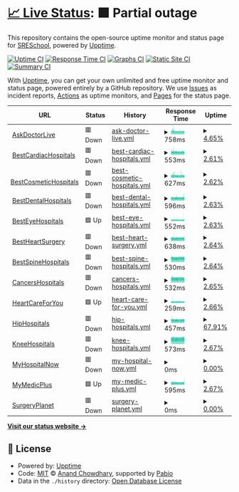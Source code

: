 # [📈 Live Status](https://SRESchool.github.io/AllMyhospitalnow-monitor-upptime): <!--live status--> **🟧 Partial outage**

This repository contains the open-source uptime monitor and status page for [SRESchool](https://SRESchool.github.io/AllMyhospitalnow-monitor-upptime), powered by [Upptime](https://github.com/upptime/upptime).

[![Uptime CI](https://github.com/SRESchool/AllMyhospitalnow-monitor-upptime/workflows/Uptime%20CI/badge.svg)](https://github.com/SRESchool/AllMyhospitalnow-monitor-upptime/actions?query=workflow%3A%22Uptime+CI%22)
[![Response Time CI](https://github.com/SRESchool/AllMyhospitalnow-monitor-upptime/workflows/Response%20Time%20CI/badge.svg)](https://github.com/SRESchool/AllMyhospitalnow-monitor-upptime/actions?query=workflow%3A%22Response+Time+CI%22)
[![Graphs CI](https://github.com/SRESchool/AllMyhospitalnow-monitor-upptime/workflows/Graphs%20CI/badge.svg)](https://github.com/SRESchool/AllMyhospitalnow-monitor-upptime/actions?query=workflow%3A%22Graphs+CI%22)
[![Static Site CI](https://github.com/SRESchool/AllMyhospitalnow-monitor-upptime/workflows/Static%20Site%20CI/badge.svg)](https://github.com/SRESchool/AllMyhospitalnow-monitor-upptime/actions?query=workflow%3A%22Static+Site+CI%22)
[![Summary CI](https://github.com/SRESchool/AllMyhospitalnow-monitor-upptime/workflows/Summary%20CI/badge.svg)](https://github.com/SRESchool/AllMyhospitalnow-monitor-upptime/actions?query=workflow%3A%22Summary+CI%22)

With [Upptime](https://upptime.js.org), you can get your own unlimited and free uptime monitor and status page, powered entirely by a GitHub repository. We use [Issues](https://github.com/SRESchool/AllMyhospitalnow-monitor-upptime/issues) as incident reports, [Actions](https://github.com/SRESchool/AllMyhospitalnow-monitor-upptime/actions) as uptime monitors, and [Pages](https://SRESchool.github.io/AllMyhospitalnow-monitor-upptime) for the status page.

<!--start: status pages-->
<!-- This summary is generated by Upptime (https://github.com/upptime/upptime) -->
<!-- Do not edit this manually, your changes will be overwritten -->
<!-- prettier-ignore -->
| URL | Status | History | Response Time | Uptime |
| --- | ------ | ------- | ------------- | ------ |
| <img alt="" src="https://icons.duckduckgo.com/ip3/askdoctorlive.com.ico" height="13"> [AskDoctorLive](https://askdoctorlive.com) | 🟥 Down | [ask-doctor-live.yml](https://github.com/SRESchool/AllMyhospitalnow-monitor-upptime/commits/HEAD/history/ask-doctor-live.yml) | <details><summary><img alt="Response time graph" src="./graphs/ask-doctor-live/response-time-week.png" height="20"> 758ms</summary><br><a href="https://SRESchool.github.io/AllMyhospitalnow-monitor-upptime/history/ask-doctor-live"><img alt="Response time 758" src="https://img.shields.io/endpoint?url=https%3A%2F%2Fraw.githubusercontent.com%2FSRESchool%2FAllMyhospitalnow-monitor-upptime%2FHEAD%2Fapi%2Fask-doctor-live%2Fresponse-time.json"></a><br><a href="https://SRESchool.github.io/AllMyhospitalnow-monitor-upptime/history/ask-doctor-live"><img alt="24-hour response time 759" src="https://img.shields.io/endpoint?url=https%3A%2F%2Fraw.githubusercontent.com%2FSRESchool%2FAllMyhospitalnow-monitor-upptime%2FHEAD%2Fapi%2Fask-doctor-live%2Fresponse-time-day.json"></a><br><a href="https://SRESchool.github.io/AllMyhospitalnow-monitor-upptime/history/ask-doctor-live"><img alt="7-day response time 758" src="https://img.shields.io/endpoint?url=https%3A%2F%2Fraw.githubusercontent.com%2FSRESchool%2FAllMyhospitalnow-monitor-upptime%2FHEAD%2Fapi%2Fask-doctor-live%2Fresponse-time-week.json"></a><br><a href="https://SRESchool.github.io/AllMyhospitalnow-monitor-upptime/history/ask-doctor-live"><img alt="30-day response time 758" src="https://img.shields.io/endpoint?url=https%3A%2F%2Fraw.githubusercontent.com%2FSRESchool%2FAllMyhospitalnow-monitor-upptime%2FHEAD%2Fapi%2Fask-doctor-live%2Fresponse-time-month.json"></a><br><a href="https://SRESchool.github.io/AllMyhospitalnow-monitor-upptime/history/ask-doctor-live"><img alt="1-year response time 758" src="https://img.shields.io/endpoint?url=https%3A%2F%2Fraw.githubusercontent.com%2FSRESchool%2FAllMyhospitalnow-monitor-upptime%2FHEAD%2Fapi%2Fask-doctor-live%2Fresponse-time-year.json"></a></details> | <details><summary><a href="https://SRESchool.github.io/AllMyhospitalnow-monitor-upptime/history/ask-doctor-live">4.65%</a></summary><a href="https://SRESchool.github.io/AllMyhospitalnow-monitor-upptime/history/ask-doctor-live"><img alt="All-time uptime 4.65%" src="https://img.shields.io/endpoint?url=https%3A%2F%2Fraw.githubusercontent.com%2FSRESchool%2FAllMyhospitalnow-monitor-upptime%2FHEAD%2Fapi%2Fask-doctor-live%2Fuptime.json"></a><br><a href="https://SRESchool.github.io/AllMyhospitalnow-monitor-upptime/history/ask-doctor-live"><img alt="24-hour uptime 0.00%" src="https://img.shields.io/endpoint?url=https%3A%2F%2Fraw.githubusercontent.com%2FSRESchool%2FAllMyhospitalnow-monitor-upptime%2FHEAD%2Fapi%2Fask-doctor-live%2Fuptime-day.json"></a><br><a href="https://SRESchool.github.io/AllMyhospitalnow-monitor-upptime/history/ask-doctor-live"><img alt="7-day uptime 4.65%" src="https://img.shields.io/endpoint?url=https%3A%2F%2Fraw.githubusercontent.com%2FSRESchool%2FAllMyhospitalnow-monitor-upptime%2FHEAD%2Fapi%2Fask-doctor-live%2Fuptime-week.json"></a><br><a href="https://SRESchool.github.io/AllMyhospitalnow-monitor-upptime/history/ask-doctor-live"><img alt="30-day uptime 4.65%" src="https://img.shields.io/endpoint?url=https%3A%2F%2Fraw.githubusercontent.com%2FSRESchool%2FAllMyhospitalnow-monitor-upptime%2FHEAD%2Fapi%2Fask-doctor-live%2Fuptime-month.json"></a><br><a href="https://SRESchool.github.io/AllMyhospitalnow-monitor-upptime/history/ask-doctor-live"><img alt="1-year uptime 4.65%" src="https://img.shields.io/endpoint?url=https%3A%2F%2Fraw.githubusercontent.com%2FSRESchool%2FAllMyhospitalnow-monitor-upptime%2FHEAD%2Fapi%2Fask-doctor-live%2Fuptime-year.json"></a></details>
| <img alt="" src="https://icons.duckduckgo.com/ip3/bestcardiachospitals.com.ico" height="13"> [BestCardiacHospitals](https://bestcardiachospitals.com) | 🟥 Down | [best-cardiac-hospitals.yml](https://github.com/SRESchool/AllMyhospitalnow-monitor-upptime/commits/HEAD/history/best-cardiac-hospitals.yml) | <details><summary><img alt="Response time graph" src="./graphs/best-cardiac-hospitals/response-time-week.png" height="20"> 553ms</summary><br><a href="https://SRESchool.github.io/AllMyhospitalnow-monitor-upptime/history/best-cardiac-hospitals"><img alt="Response time 553" src="https://img.shields.io/endpoint?url=https%3A%2F%2Fraw.githubusercontent.com%2FSRESchool%2FAllMyhospitalnow-monitor-upptime%2FHEAD%2Fapi%2Fbest-cardiac-hospitals%2Fresponse-time.json"></a><br><a href="https://SRESchool.github.io/AllMyhospitalnow-monitor-upptime/history/best-cardiac-hospitals"><img alt="24-hour response time 566" src="https://img.shields.io/endpoint?url=https%3A%2F%2Fraw.githubusercontent.com%2FSRESchool%2FAllMyhospitalnow-monitor-upptime%2FHEAD%2Fapi%2Fbest-cardiac-hospitals%2Fresponse-time-day.json"></a><br><a href="https://SRESchool.github.io/AllMyhospitalnow-monitor-upptime/history/best-cardiac-hospitals"><img alt="7-day response time 553" src="https://img.shields.io/endpoint?url=https%3A%2F%2Fraw.githubusercontent.com%2FSRESchool%2FAllMyhospitalnow-monitor-upptime%2FHEAD%2Fapi%2Fbest-cardiac-hospitals%2Fresponse-time-week.json"></a><br><a href="https://SRESchool.github.io/AllMyhospitalnow-monitor-upptime/history/best-cardiac-hospitals"><img alt="30-day response time 553" src="https://img.shields.io/endpoint?url=https%3A%2F%2Fraw.githubusercontent.com%2FSRESchool%2FAllMyhospitalnow-monitor-upptime%2FHEAD%2Fapi%2Fbest-cardiac-hospitals%2Fresponse-time-month.json"></a><br><a href="https://SRESchool.github.io/AllMyhospitalnow-monitor-upptime/history/best-cardiac-hospitals"><img alt="1-year response time 553" src="https://img.shields.io/endpoint?url=https%3A%2F%2Fraw.githubusercontent.com%2FSRESchool%2FAllMyhospitalnow-monitor-upptime%2FHEAD%2Fapi%2Fbest-cardiac-hospitals%2Fresponse-time-year.json"></a></details> | <details><summary><a href="https://SRESchool.github.io/AllMyhospitalnow-monitor-upptime/history/best-cardiac-hospitals">2.61%</a></summary><a href="https://SRESchool.github.io/AllMyhospitalnow-monitor-upptime/history/best-cardiac-hospitals"><img alt="All-time uptime 2.61%" src="https://img.shields.io/endpoint?url=https%3A%2F%2Fraw.githubusercontent.com%2FSRESchool%2FAllMyhospitalnow-monitor-upptime%2FHEAD%2Fapi%2Fbest-cardiac-hospitals%2Fuptime.json"></a><br><a href="https://SRESchool.github.io/AllMyhospitalnow-monitor-upptime/history/best-cardiac-hospitals"><img alt="24-hour uptime 0.00%" src="https://img.shields.io/endpoint?url=https%3A%2F%2Fraw.githubusercontent.com%2FSRESchool%2FAllMyhospitalnow-monitor-upptime%2FHEAD%2Fapi%2Fbest-cardiac-hospitals%2Fuptime-day.json"></a><br><a href="https://SRESchool.github.io/AllMyhospitalnow-monitor-upptime/history/best-cardiac-hospitals"><img alt="7-day uptime 2.61%" src="https://img.shields.io/endpoint?url=https%3A%2F%2Fraw.githubusercontent.com%2FSRESchool%2FAllMyhospitalnow-monitor-upptime%2FHEAD%2Fapi%2Fbest-cardiac-hospitals%2Fuptime-week.json"></a><br><a href="https://SRESchool.github.io/AllMyhospitalnow-monitor-upptime/history/best-cardiac-hospitals"><img alt="30-day uptime 2.61%" src="https://img.shields.io/endpoint?url=https%3A%2F%2Fraw.githubusercontent.com%2FSRESchool%2FAllMyhospitalnow-monitor-upptime%2FHEAD%2Fapi%2Fbest-cardiac-hospitals%2Fuptime-month.json"></a><br><a href="https://SRESchool.github.io/AllMyhospitalnow-monitor-upptime/history/best-cardiac-hospitals"><img alt="1-year uptime 2.61%" src="https://img.shields.io/endpoint?url=https%3A%2F%2Fraw.githubusercontent.com%2FSRESchool%2FAllMyhospitalnow-monitor-upptime%2FHEAD%2Fapi%2Fbest-cardiac-hospitals%2Fuptime-year.json"></a></details>
| <img alt="" src="https://icons.duckduckgo.com/ip3/bestcosmetichospitals.com.ico" height="13"> [BestCosmeticHospitals](https://bestcosmetichospitals.com) | 🟥 Down | [best-cosmetic-hospitals.yml](https://github.com/SRESchool/AllMyhospitalnow-monitor-upptime/commits/HEAD/history/best-cosmetic-hospitals.yml) | <details><summary><img alt="Response time graph" src="./graphs/best-cosmetic-hospitals/response-time-week.png" height="20"> 627ms</summary><br><a href="https://SRESchool.github.io/AllMyhospitalnow-monitor-upptime/history/best-cosmetic-hospitals"><img alt="Response time 627" src="https://img.shields.io/endpoint?url=https%3A%2F%2Fraw.githubusercontent.com%2FSRESchool%2FAllMyhospitalnow-monitor-upptime%2FHEAD%2Fapi%2Fbest-cosmetic-hospitals%2Fresponse-time.json"></a><br><a href="https://SRESchool.github.io/AllMyhospitalnow-monitor-upptime/history/best-cosmetic-hospitals"><img alt="24-hour response time 607" src="https://img.shields.io/endpoint?url=https%3A%2F%2Fraw.githubusercontent.com%2FSRESchool%2FAllMyhospitalnow-monitor-upptime%2FHEAD%2Fapi%2Fbest-cosmetic-hospitals%2Fresponse-time-day.json"></a><br><a href="https://SRESchool.github.io/AllMyhospitalnow-monitor-upptime/history/best-cosmetic-hospitals"><img alt="7-day response time 627" src="https://img.shields.io/endpoint?url=https%3A%2F%2Fraw.githubusercontent.com%2FSRESchool%2FAllMyhospitalnow-monitor-upptime%2FHEAD%2Fapi%2Fbest-cosmetic-hospitals%2Fresponse-time-week.json"></a><br><a href="https://SRESchool.github.io/AllMyhospitalnow-monitor-upptime/history/best-cosmetic-hospitals"><img alt="30-day response time 627" src="https://img.shields.io/endpoint?url=https%3A%2F%2Fraw.githubusercontent.com%2FSRESchool%2FAllMyhospitalnow-monitor-upptime%2FHEAD%2Fapi%2Fbest-cosmetic-hospitals%2Fresponse-time-month.json"></a><br><a href="https://SRESchool.github.io/AllMyhospitalnow-monitor-upptime/history/best-cosmetic-hospitals"><img alt="1-year response time 627" src="https://img.shields.io/endpoint?url=https%3A%2F%2Fraw.githubusercontent.com%2FSRESchool%2FAllMyhospitalnow-monitor-upptime%2FHEAD%2Fapi%2Fbest-cosmetic-hospitals%2Fresponse-time-year.json"></a></details> | <details><summary><a href="https://SRESchool.github.io/AllMyhospitalnow-monitor-upptime/history/best-cosmetic-hospitals">2.62%</a></summary><a href="https://SRESchool.github.io/AllMyhospitalnow-monitor-upptime/history/best-cosmetic-hospitals"><img alt="All-time uptime 2.62%" src="https://img.shields.io/endpoint?url=https%3A%2F%2Fraw.githubusercontent.com%2FSRESchool%2FAllMyhospitalnow-monitor-upptime%2FHEAD%2Fapi%2Fbest-cosmetic-hospitals%2Fuptime.json"></a><br><a href="https://SRESchool.github.io/AllMyhospitalnow-monitor-upptime/history/best-cosmetic-hospitals"><img alt="24-hour uptime 0.00%" src="https://img.shields.io/endpoint?url=https%3A%2F%2Fraw.githubusercontent.com%2FSRESchool%2FAllMyhospitalnow-monitor-upptime%2FHEAD%2Fapi%2Fbest-cosmetic-hospitals%2Fuptime-day.json"></a><br><a href="https://SRESchool.github.io/AllMyhospitalnow-monitor-upptime/history/best-cosmetic-hospitals"><img alt="7-day uptime 2.62%" src="https://img.shields.io/endpoint?url=https%3A%2F%2Fraw.githubusercontent.com%2FSRESchool%2FAllMyhospitalnow-monitor-upptime%2FHEAD%2Fapi%2Fbest-cosmetic-hospitals%2Fuptime-week.json"></a><br><a href="https://SRESchool.github.io/AllMyhospitalnow-monitor-upptime/history/best-cosmetic-hospitals"><img alt="30-day uptime 2.62%" src="https://img.shields.io/endpoint?url=https%3A%2F%2Fraw.githubusercontent.com%2FSRESchool%2FAllMyhospitalnow-monitor-upptime%2FHEAD%2Fapi%2Fbest-cosmetic-hospitals%2Fuptime-month.json"></a><br><a href="https://SRESchool.github.io/AllMyhospitalnow-monitor-upptime/history/best-cosmetic-hospitals"><img alt="1-year uptime 2.62%" src="https://img.shields.io/endpoint?url=https%3A%2F%2Fraw.githubusercontent.com%2FSRESchool%2FAllMyhospitalnow-monitor-upptime%2FHEAD%2Fapi%2Fbest-cosmetic-hospitals%2Fuptime-year.json"></a></details>
| <img alt="" src="https://icons.duckduckgo.com/ip3/bestdentalhospitals.com.ico" height="13"> [BestDentalHospitals](https://bestdentalhospitals.com) | 🟥 Down | [best-dental-hospitals.yml](https://github.com/SRESchool/AllMyhospitalnow-monitor-upptime/commits/HEAD/history/best-dental-hospitals.yml) | <details><summary><img alt="Response time graph" src="./graphs/best-dental-hospitals/response-time-week.png" height="20"> 596ms</summary><br><a href="https://SRESchool.github.io/AllMyhospitalnow-monitor-upptime/history/best-dental-hospitals"><img alt="Response time 596" src="https://img.shields.io/endpoint?url=https%3A%2F%2Fraw.githubusercontent.com%2FSRESchool%2FAllMyhospitalnow-monitor-upptime%2FHEAD%2Fapi%2Fbest-dental-hospitals%2Fresponse-time.json"></a><br><a href="https://SRESchool.github.io/AllMyhospitalnow-monitor-upptime/history/best-dental-hospitals"><img alt="24-hour response time 641" src="https://img.shields.io/endpoint?url=https%3A%2F%2Fraw.githubusercontent.com%2FSRESchool%2FAllMyhospitalnow-monitor-upptime%2FHEAD%2Fapi%2Fbest-dental-hospitals%2Fresponse-time-day.json"></a><br><a href="https://SRESchool.github.io/AllMyhospitalnow-monitor-upptime/history/best-dental-hospitals"><img alt="7-day response time 596" src="https://img.shields.io/endpoint?url=https%3A%2F%2Fraw.githubusercontent.com%2FSRESchool%2FAllMyhospitalnow-monitor-upptime%2FHEAD%2Fapi%2Fbest-dental-hospitals%2Fresponse-time-week.json"></a><br><a href="https://SRESchool.github.io/AllMyhospitalnow-monitor-upptime/history/best-dental-hospitals"><img alt="30-day response time 596" src="https://img.shields.io/endpoint?url=https%3A%2F%2Fraw.githubusercontent.com%2FSRESchool%2FAllMyhospitalnow-monitor-upptime%2FHEAD%2Fapi%2Fbest-dental-hospitals%2Fresponse-time-month.json"></a><br><a href="https://SRESchool.github.io/AllMyhospitalnow-monitor-upptime/history/best-dental-hospitals"><img alt="1-year response time 596" src="https://img.shields.io/endpoint?url=https%3A%2F%2Fraw.githubusercontent.com%2FSRESchool%2FAllMyhospitalnow-monitor-upptime%2FHEAD%2Fapi%2Fbest-dental-hospitals%2Fresponse-time-year.json"></a></details> | <details><summary><a href="https://SRESchool.github.io/AllMyhospitalnow-monitor-upptime/history/best-dental-hospitals">2.63%</a></summary><a href="https://SRESchool.github.io/AllMyhospitalnow-monitor-upptime/history/best-dental-hospitals"><img alt="All-time uptime 2.63%" src="https://img.shields.io/endpoint?url=https%3A%2F%2Fraw.githubusercontent.com%2FSRESchool%2FAllMyhospitalnow-monitor-upptime%2FHEAD%2Fapi%2Fbest-dental-hospitals%2Fuptime.json"></a><br><a href="https://SRESchool.github.io/AllMyhospitalnow-monitor-upptime/history/best-dental-hospitals"><img alt="24-hour uptime 0.00%" src="https://img.shields.io/endpoint?url=https%3A%2F%2Fraw.githubusercontent.com%2FSRESchool%2FAllMyhospitalnow-monitor-upptime%2FHEAD%2Fapi%2Fbest-dental-hospitals%2Fuptime-day.json"></a><br><a href="https://SRESchool.github.io/AllMyhospitalnow-monitor-upptime/history/best-dental-hospitals"><img alt="7-day uptime 2.63%" src="https://img.shields.io/endpoint?url=https%3A%2F%2Fraw.githubusercontent.com%2FSRESchool%2FAllMyhospitalnow-monitor-upptime%2FHEAD%2Fapi%2Fbest-dental-hospitals%2Fuptime-week.json"></a><br><a href="https://SRESchool.github.io/AllMyhospitalnow-monitor-upptime/history/best-dental-hospitals"><img alt="30-day uptime 2.63%" src="https://img.shields.io/endpoint?url=https%3A%2F%2Fraw.githubusercontent.com%2FSRESchool%2FAllMyhospitalnow-monitor-upptime%2FHEAD%2Fapi%2Fbest-dental-hospitals%2Fuptime-month.json"></a><br><a href="https://SRESchool.github.io/AllMyhospitalnow-monitor-upptime/history/best-dental-hospitals"><img alt="1-year uptime 2.63%" src="https://img.shields.io/endpoint?url=https%3A%2F%2Fraw.githubusercontent.com%2FSRESchool%2FAllMyhospitalnow-monitor-upptime%2FHEAD%2Fapi%2Fbest-dental-hospitals%2Fuptime-year.json"></a></details>
| <img alt="" src="https://icons.duckduckgo.com/ip3/besteyehospitals.com.ico" height="13"> [BestEyeHospitals](https://besteyehospitals.com) | 🟩 Up | [best-eye-hospitals.yml](https://github.com/SRESchool/AllMyhospitalnow-monitor-upptime/commits/HEAD/history/best-eye-hospitals.yml) | <details><summary><img alt="Response time graph" src="./graphs/best-eye-hospitals/response-time-week.png" height="20"> 552ms</summary><br><a href="https://SRESchool.github.io/AllMyhospitalnow-monitor-upptime/history/best-eye-hospitals"><img alt="Response time 552" src="https://img.shields.io/endpoint?url=https%3A%2F%2Fraw.githubusercontent.com%2FSRESchool%2FAllMyhospitalnow-monitor-upptime%2FHEAD%2Fapi%2Fbest-eye-hospitals%2Fresponse-time.json"></a><br><a href="https://SRESchool.github.io/AllMyhospitalnow-monitor-upptime/history/best-eye-hospitals"><img alt="24-hour response time 600" src="https://img.shields.io/endpoint?url=https%3A%2F%2Fraw.githubusercontent.com%2FSRESchool%2FAllMyhospitalnow-monitor-upptime%2FHEAD%2Fapi%2Fbest-eye-hospitals%2Fresponse-time-day.json"></a><br><a href="https://SRESchool.github.io/AllMyhospitalnow-monitor-upptime/history/best-eye-hospitals"><img alt="7-day response time 552" src="https://img.shields.io/endpoint?url=https%3A%2F%2Fraw.githubusercontent.com%2FSRESchool%2FAllMyhospitalnow-monitor-upptime%2FHEAD%2Fapi%2Fbest-eye-hospitals%2Fresponse-time-week.json"></a><br><a href="https://SRESchool.github.io/AllMyhospitalnow-monitor-upptime/history/best-eye-hospitals"><img alt="30-day response time 552" src="https://img.shields.io/endpoint?url=https%3A%2F%2Fraw.githubusercontent.com%2FSRESchool%2FAllMyhospitalnow-monitor-upptime%2FHEAD%2Fapi%2Fbest-eye-hospitals%2Fresponse-time-month.json"></a><br><a href="https://SRESchool.github.io/AllMyhospitalnow-monitor-upptime/history/best-eye-hospitals"><img alt="1-year response time 552" src="https://img.shields.io/endpoint?url=https%3A%2F%2Fraw.githubusercontent.com%2FSRESchool%2FAllMyhospitalnow-monitor-upptime%2FHEAD%2Fapi%2Fbest-eye-hospitals%2Fresponse-time-year.json"></a></details> | <details><summary><a href="https://SRESchool.github.io/AllMyhospitalnow-monitor-upptime/history/best-eye-hospitals">2.63%</a></summary><a href="https://SRESchool.github.io/AllMyhospitalnow-monitor-upptime/history/best-eye-hospitals"><img alt="All-time uptime 2.63%" src="https://img.shields.io/endpoint?url=https%3A%2F%2Fraw.githubusercontent.com%2FSRESchool%2FAllMyhospitalnow-monitor-upptime%2FHEAD%2Fapi%2Fbest-eye-hospitals%2Fuptime.json"></a><br><a href="https://SRESchool.github.io/AllMyhospitalnow-monitor-upptime/history/best-eye-hospitals"><img alt="24-hour uptime 0.00%" src="https://img.shields.io/endpoint?url=https%3A%2F%2Fraw.githubusercontent.com%2FSRESchool%2FAllMyhospitalnow-monitor-upptime%2FHEAD%2Fapi%2Fbest-eye-hospitals%2Fuptime-day.json"></a><br><a href="https://SRESchool.github.io/AllMyhospitalnow-monitor-upptime/history/best-eye-hospitals"><img alt="7-day uptime 2.63%" src="https://img.shields.io/endpoint?url=https%3A%2F%2Fraw.githubusercontent.com%2FSRESchool%2FAllMyhospitalnow-monitor-upptime%2FHEAD%2Fapi%2Fbest-eye-hospitals%2Fuptime-week.json"></a><br><a href="https://SRESchool.github.io/AllMyhospitalnow-monitor-upptime/history/best-eye-hospitals"><img alt="30-day uptime 2.63%" src="https://img.shields.io/endpoint?url=https%3A%2F%2Fraw.githubusercontent.com%2FSRESchool%2FAllMyhospitalnow-monitor-upptime%2FHEAD%2Fapi%2Fbest-eye-hospitals%2Fuptime-month.json"></a><br><a href="https://SRESchool.github.io/AllMyhospitalnow-monitor-upptime/history/best-eye-hospitals"><img alt="1-year uptime 2.63%" src="https://img.shields.io/endpoint?url=https%3A%2F%2Fraw.githubusercontent.com%2FSRESchool%2FAllMyhospitalnow-monitor-upptime%2FHEAD%2Fapi%2Fbest-eye-hospitals%2Fuptime-year.json"></a></details>
| <img alt="" src="https://icons.duckduckgo.com/ip3/bestheartsurgery.com.ico" height="13"> [BestHeartSurgery](https://bestheartsurgery.com) | 🟥 Down | [best-heart-surgery.yml](https://github.com/SRESchool/AllMyhospitalnow-monitor-upptime/commits/HEAD/history/best-heart-surgery.yml) | <details><summary><img alt="Response time graph" src="./graphs/best-heart-surgery/response-time-week.png" height="20"> 638ms</summary><br><a href="https://SRESchool.github.io/AllMyhospitalnow-monitor-upptime/history/best-heart-surgery"><img alt="Response time 638" src="https://img.shields.io/endpoint?url=https%3A%2F%2Fraw.githubusercontent.com%2FSRESchool%2FAllMyhospitalnow-monitor-upptime%2FHEAD%2Fapi%2Fbest-heart-surgery%2Fresponse-time.json"></a><br><a href="https://SRESchool.github.io/AllMyhospitalnow-monitor-upptime/history/best-heart-surgery"><img alt="24-hour response time 674" src="https://img.shields.io/endpoint?url=https%3A%2F%2Fraw.githubusercontent.com%2FSRESchool%2FAllMyhospitalnow-monitor-upptime%2FHEAD%2Fapi%2Fbest-heart-surgery%2Fresponse-time-day.json"></a><br><a href="https://SRESchool.github.io/AllMyhospitalnow-monitor-upptime/history/best-heart-surgery"><img alt="7-day response time 638" src="https://img.shields.io/endpoint?url=https%3A%2F%2Fraw.githubusercontent.com%2FSRESchool%2FAllMyhospitalnow-monitor-upptime%2FHEAD%2Fapi%2Fbest-heart-surgery%2Fresponse-time-week.json"></a><br><a href="https://SRESchool.github.io/AllMyhospitalnow-monitor-upptime/history/best-heart-surgery"><img alt="30-day response time 638" src="https://img.shields.io/endpoint?url=https%3A%2F%2Fraw.githubusercontent.com%2FSRESchool%2FAllMyhospitalnow-monitor-upptime%2FHEAD%2Fapi%2Fbest-heart-surgery%2Fresponse-time-month.json"></a><br><a href="https://SRESchool.github.io/AllMyhospitalnow-monitor-upptime/history/best-heart-surgery"><img alt="1-year response time 638" src="https://img.shields.io/endpoint?url=https%3A%2F%2Fraw.githubusercontent.com%2FSRESchool%2FAllMyhospitalnow-monitor-upptime%2FHEAD%2Fapi%2Fbest-heart-surgery%2Fresponse-time-year.json"></a></details> | <details><summary><a href="https://SRESchool.github.io/AllMyhospitalnow-monitor-upptime/history/best-heart-surgery">2.64%</a></summary><a href="https://SRESchool.github.io/AllMyhospitalnow-monitor-upptime/history/best-heart-surgery"><img alt="All-time uptime 2.64%" src="https://img.shields.io/endpoint?url=https%3A%2F%2Fraw.githubusercontent.com%2FSRESchool%2FAllMyhospitalnow-monitor-upptime%2FHEAD%2Fapi%2Fbest-heart-surgery%2Fuptime.json"></a><br><a href="https://SRESchool.github.io/AllMyhospitalnow-monitor-upptime/history/best-heart-surgery"><img alt="24-hour uptime 0.00%" src="https://img.shields.io/endpoint?url=https%3A%2F%2Fraw.githubusercontent.com%2FSRESchool%2FAllMyhospitalnow-monitor-upptime%2FHEAD%2Fapi%2Fbest-heart-surgery%2Fuptime-day.json"></a><br><a href="https://SRESchool.github.io/AllMyhospitalnow-monitor-upptime/history/best-heart-surgery"><img alt="7-day uptime 2.64%" src="https://img.shields.io/endpoint?url=https%3A%2F%2Fraw.githubusercontent.com%2FSRESchool%2FAllMyhospitalnow-monitor-upptime%2FHEAD%2Fapi%2Fbest-heart-surgery%2Fuptime-week.json"></a><br><a href="https://SRESchool.github.io/AllMyhospitalnow-monitor-upptime/history/best-heart-surgery"><img alt="30-day uptime 2.64%" src="https://img.shields.io/endpoint?url=https%3A%2F%2Fraw.githubusercontent.com%2FSRESchool%2FAllMyhospitalnow-monitor-upptime%2FHEAD%2Fapi%2Fbest-heart-surgery%2Fuptime-month.json"></a><br><a href="https://SRESchool.github.io/AllMyhospitalnow-monitor-upptime/history/best-heart-surgery"><img alt="1-year uptime 2.64%" src="https://img.shields.io/endpoint?url=https%3A%2F%2Fraw.githubusercontent.com%2FSRESchool%2FAllMyhospitalnow-monitor-upptime%2FHEAD%2Fapi%2Fbest-heart-surgery%2Fuptime-year.json"></a></details>
| <img alt="" src="https://icons.duckduckgo.com/ip3/bestspinehospitals.com.ico" height="13"> [BestSpineHospitals](https://bestspinehospitals.com) | 🟥 Down | [best-spine-hospitals.yml](https://github.com/SRESchool/AllMyhospitalnow-monitor-upptime/commits/HEAD/history/best-spine-hospitals.yml) | <details><summary><img alt="Response time graph" src="./graphs/best-spine-hospitals/response-time-week.png" height="20"> 530ms</summary><br><a href="https://SRESchool.github.io/AllMyhospitalnow-monitor-upptime/history/best-spine-hospitals"><img alt="Response time 530" src="https://img.shields.io/endpoint?url=https%3A%2F%2Fraw.githubusercontent.com%2FSRESchool%2FAllMyhospitalnow-monitor-upptime%2FHEAD%2Fapi%2Fbest-spine-hospitals%2Fresponse-time.json"></a><br><a href="https://SRESchool.github.io/AllMyhospitalnow-monitor-upptime/history/best-spine-hospitals"><img alt="24-hour response time 549" src="https://img.shields.io/endpoint?url=https%3A%2F%2Fraw.githubusercontent.com%2FSRESchool%2FAllMyhospitalnow-monitor-upptime%2FHEAD%2Fapi%2Fbest-spine-hospitals%2Fresponse-time-day.json"></a><br><a href="https://SRESchool.github.io/AllMyhospitalnow-monitor-upptime/history/best-spine-hospitals"><img alt="7-day response time 530" src="https://img.shields.io/endpoint?url=https%3A%2F%2Fraw.githubusercontent.com%2FSRESchool%2FAllMyhospitalnow-monitor-upptime%2FHEAD%2Fapi%2Fbest-spine-hospitals%2Fresponse-time-week.json"></a><br><a href="https://SRESchool.github.io/AllMyhospitalnow-monitor-upptime/history/best-spine-hospitals"><img alt="30-day response time 530" src="https://img.shields.io/endpoint?url=https%3A%2F%2Fraw.githubusercontent.com%2FSRESchool%2FAllMyhospitalnow-monitor-upptime%2FHEAD%2Fapi%2Fbest-spine-hospitals%2Fresponse-time-month.json"></a><br><a href="https://SRESchool.github.io/AllMyhospitalnow-monitor-upptime/history/best-spine-hospitals"><img alt="1-year response time 530" src="https://img.shields.io/endpoint?url=https%3A%2F%2Fraw.githubusercontent.com%2FSRESchool%2FAllMyhospitalnow-monitor-upptime%2FHEAD%2Fapi%2Fbest-spine-hospitals%2Fresponse-time-year.json"></a></details> | <details><summary><a href="https://SRESchool.github.io/AllMyhospitalnow-monitor-upptime/history/best-spine-hospitals">2.64%</a></summary><a href="https://SRESchool.github.io/AllMyhospitalnow-monitor-upptime/history/best-spine-hospitals"><img alt="All-time uptime 2.64%" src="https://img.shields.io/endpoint?url=https%3A%2F%2Fraw.githubusercontent.com%2FSRESchool%2FAllMyhospitalnow-monitor-upptime%2FHEAD%2Fapi%2Fbest-spine-hospitals%2Fuptime.json"></a><br><a href="https://SRESchool.github.io/AllMyhospitalnow-monitor-upptime/history/best-spine-hospitals"><img alt="24-hour uptime 0.00%" src="https://img.shields.io/endpoint?url=https%3A%2F%2Fraw.githubusercontent.com%2FSRESchool%2FAllMyhospitalnow-monitor-upptime%2FHEAD%2Fapi%2Fbest-spine-hospitals%2Fuptime-day.json"></a><br><a href="https://SRESchool.github.io/AllMyhospitalnow-monitor-upptime/history/best-spine-hospitals"><img alt="7-day uptime 2.64%" src="https://img.shields.io/endpoint?url=https%3A%2F%2Fraw.githubusercontent.com%2FSRESchool%2FAllMyhospitalnow-monitor-upptime%2FHEAD%2Fapi%2Fbest-spine-hospitals%2Fuptime-week.json"></a><br><a href="https://SRESchool.github.io/AllMyhospitalnow-monitor-upptime/history/best-spine-hospitals"><img alt="30-day uptime 2.64%" src="https://img.shields.io/endpoint?url=https%3A%2F%2Fraw.githubusercontent.com%2FSRESchool%2FAllMyhospitalnow-monitor-upptime%2FHEAD%2Fapi%2Fbest-spine-hospitals%2Fuptime-month.json"></a><br><a href="https://SRESchool.github.io/AllMyhospitalnow-monitor-upptime/history/best-spine-hospitals"><img alt="1-year uptime 2.64%" src="https://img.shields.io/endpoint?url=https%3A%2F%2Fraw.githubusercontent.com%2FSRESchool%2FAllMyhospitalnow-monitor-upptime%2FHEAD%2Fapi%2Fbest-spine-hospitals%2Fuptime-year.json"></a></details>
| <img alt="" src="https://icons.duckduckgo.com/ip3/cancershospitals.com.ico" height="13"> [CancersHospitals](https://cancershospitals.com) | 🟥 Down | [cancers-hospitals.yml](https://github.com/SRESchool/AllMyhospitalnow-monitor-upptime/commits/HEAD/history/cancers-hospitals.yml) | <details><summary><img alt="Response time graph" src="./graphs/cancers-hospitals/response-time-week.png" height="20"> 532ms</summary><br><a href="https://SRESchool.github.io/AllMyhospitalnow-monitor-upptime/history/cancers-hospitals"><img alt="Response time 532" src="https://img.shields.io/endpoint?url=https%3A%2F%2Fraw.githubusercontent.com%2FSRESchool%2FAllMyhospitalnow-monitor-upptime%2FHEAD%2Fapi%2Fcancers-hospitals%2Fresponse-time.json"></a><br><a href="https://SRESchool.github.io/AllMyhospitalnow-monitor-upptime/history/cancers-hospitals"><img alt="24-hour response time 537" src="https://img.shields.io/endpoint?url=https%3A%2F%2Fraw.githubusercontent.com%2FSRESchool%2FAllMyhospitalnow-monitor-upptime%2FHEAD%2Fapi%2Fcancers-hospitals%2Fresponse-time-day.json"></a><br><a href="https://SRESchool.github.io/AllMyhospitalnow-monitor-upptime/history/cancers-hospitals"><img alt="7-day response time 532" src="https://img.shields.io/endpoint?url=https%3A%2F%2Fraw.githubusercontent.com%2FSRESchool%2FAllMyhospitalnow-monitor-upptime%2FHEAD%2Fapi%2Fcancers-hospitals%2Fresponse-time-week.json"></a><br><a href="https://SRESchool.github.io/AllMyhospitalnow-monitor-upptime/history/cancers-hospitals"><img alt="30-day response time 532" src="https://img.shields.io/endpoint?url=https%3A%2F%2Fraw.githubusercontent.com%2FSRESchool%2FAllMyhospitalnow-monitor-upptime%2FHEAD%2Fapi%2Fcancers-hospitals%2Fresponse-time-month.json"></a><br><a href="https://SRESchool.github.io/AllMyhospitalnow-monitor-upptime/history/cancers-hospitals"><img alt="1-year response time 532" src="https://img.shields.io/endpoint?url=https%3A%2F%2Fraw.githubusercontent.com%2FSRESchool%2FAllMyhospitalnow-monitor-upptime%2FHEAD%2Fapi%2Fcancers-hospitals%2Fresponse-time-year.json"></a></details> | <details><summary><a href="https://SRESchool.github.io/AllMyhospitalnow-monitor-upptime/history/cancers-hospitals">2.65%</a></summary><a href="https://SRESchool.github.io/AllMyhospitalnow-monitor-upptime/history/cancers-hospitals"><img alt="All-time uptime 2.65%" src="https://img.shields.io/endpoint?url=https%3A%2F%2Fraw.githubusercontent.com%2FSRESchool%2FAllMyhospitalnow-monitor-upptime%2FHEAD%2Fapi%2Fcancers-hospitals%2Fuptime.json"></a><br><a href="https://SRESchool.github.io/AllMyhospitalnow-monitor-upptime/history/cancers-hospitals"><img alt="24-hour uptime 0.00%" src="https://img.shields.io/endpoint?url=https%3A%2F%2Fraw.githubusercontent.com%2FSRESchool%2FAllMyhospitalnow-monitor-upptime%2FHEAD%2Fapi%2Fcancers-hospitals%2Fuptime-day.json"></a><br><a href="https://SRESchool.github.io/AllMyhospitalnow-monitor-upptime/history/cancers-hospitals"><img alt="7-day uptime 2.65%" src="https://img.shields.io/endpoint?url=https%3A%2F%2Fraw.githubusercontent.com%2FSRESchool%2FAllMyhospitalnow-monitor-upptime%2FHEAD%2Fapi%2Fcancers-hospitals%2Fuptime-week.json"></a><br><a href="https://SRESchool.github.io/AllMyhospitalnow-monitor-upptime/history/cancers-hospitals"><img alt="30-day uptime 2.65%" src="https://img.shields.io/endpoint?url=https%3A%2F%2Fraw.githubusercontent.com%2FSRESchool%2FAllMyhospitalnow-monitor-upptime%2FHEAD%2Fapi%2Fcancers-hospitals%2Fuptime-month.json"></a><br><a href="https://SRESchool.github.io/AllMyhospitalnow-monitor-upptime/history/cancers-hospitals"><img alt="1-year uptime 2.65%" src="https://img.shields.io/endpoint?url=https%3A%2F%2Fraw.githubusercontent.com%2FSRESchool%2FAllMyhospitalnow-monitor-upptime%2FHEAD%2Fapi%2Fcancers-hospitals%2Fuptime-year.json"></a></details>
| <img alt="" src="https://icons.duckduckgo.com/ip3/heartcareforyou.in.ico" height="13"> [HeartCareForYou](https://heartcareforyou.in) | 🟩 Up | [heart-care-for-you.yml](https://github.com/SRESchool/AllMyhospitalnow-monitor-upptime/commits/HEAD/history/heart-care-for-you.yml) | <details><summary><img alt="Response time graph" src="./graphs/heart-care-for-you/response-time-week.png" height="20"> 259ms</summary><br><a href="https://SRESchool.github.io/AllMyhospitalnow-monitor-upptime/history/heart-care-for-you"><img alt="Response time 259" src="https://img.shields.io/endpoint?url=https%3A%2F%2Fraw.githubusercontent.com%2FSRESchool%2FAllMyhospitalnow-monitor-upptime%2FHEAD%2Fapi%2Fheart-care-for-you%2Fresponse-time.json"></a><br><a href="https://SRESchool.github.io/AllMyhospitalnow-monitor-upptime/history/heart-care-for-you"><img alt="24-hour response time 263" src="https://img.shields.io/endpoint?url=https%3A%2F%2Fraw.githubusercontent.com%2FSRESchool%2FAllMyhospitalnow-monitor-upptime%2FHEAD%2Fapi%2Fheart-care-for-you%2Fresponse-time-day.json"></a><br><a href="https://SRESchool.github.io/AllMyhospitalnow-monitor-upptime/history/heart-care-for-you"><img alt="7-day response time 259" src="https://img.shields.io/endpoint?url=https%3A%2F%2Fraw.githubusercontent.com%2FSRESchool%2FAllMyhospitalnow-monitor-upptime%2FHEAD%2Fapi%2Fheart-care-for-you%2Fresponse-time-week.json"></a><br><a href="https://SRESchool.github.io/AllMyhospitalnow-monitor-upptime/history/heart-care-for-you"><img alt="30-day response time 259" src="https://img.shields.io/endpoint?url=https%3A%2F%2Fraw.githubusercontent.com%2FSRESchool%2FAllMyhospitalnow-monitor-upptime%2FHEAD%2Fapi%2Fheart-care-for-you%2Fresponse-time-month.json"></a><br><a href="https://SRESchool.github.io/AllMyhospitalnow-monitor-upptime/history/heart-care-for-you"><img alt="1-year response time 259" src="https://img.shields.io/endpoint?url=https%3A%2F%2Fraw.githubusercontent.com%2FSRESchool%2FAllMyhospitalnow-monitor-upptime%2FHEAD%2Fapi%2Fheart-care-for-you%2Fresponse-time-year.json"></a></details> | <details><summary><a href="https://SRESchool.github.io/AllMyhospitalnow-monitor-upptime/history/heart-care-for-you">2.66%</a></summary><a href="https://SRESchool.github.io/AllMyhospitalnow-monitor-upptime/history/heart-care-for-you"><img alt="All-time uptime 2.66%" src="https://img.shields.io/endpoint?url=https%3A%2F%2Fraw.githubusercontent.com%2FSRESchool%2FAllMyhospitalnow-monitor-upptime%2FHEAD%2Fapi%2Fheart-care-for-you%2Fuptime.json"></a><br><a href="https://SRESchool.github.io/AllMyhospitalnow-monitor-upptime/history/heart-care-for-you"><img alt="24-hour uptime 0.00%" src="https://img.shields.io/endpoint?url=https%3A%2F%2Fraw.githubusercontent.com%2FSRESchool%2FAllMyhospitalnow-monitor-upptime%2FHEAD%2Fapi%2Fheart-care-for-you%2Fuptime-day.json"></a><br><a href="https://SRESchool.github.io/AllMyhospitalnow-monitor-upptime/history/heart-care-for-you"><img alt="7-day uptime 2.66%" src="https://img.shields.io/endpoint?url=https%3A%2F%2Fraw.githubusercontent.com%2FSRESchool%2FAllMyhospitalnow-monitor-upptime%2FHEAD%2Fapi%2Fheart-care-for-you%2Fuptime-week.json"></a><br><a href="https://SRESchool.github.io/AllMyhospitalnow-monitor-upptime/history/heart-care-for-you"><img alt="30-day uptime 2.66%" src="https://img.shields.io/endpoint?url=https%3A%2F%2Fraw.githubusercontent.com%2FSRESchool%2FAllMyhospitalnow-monitor-upptime%2FHEAD%2Fapi%2Fheart-care-for-you%2Fuptime-month.json"></a><br><a href="https://SRESchool.github.io/AllMyhospitalnow-monitor-upptime/history/heart-care-for-you"><img alt="1-year uptime 2.66%" src="https://img.shields.io/endpoint?url=https%3A%2F%2Fraw.githubusercontent.com%2FSRESchool%2FAllMyhospitalnow-monitor-upptime%2FHEAD%2Fapi%2Fheart-care-for-you%2Fuptime-year.json"></a></details>
| <img alt="" src="https://icons.duckduckgo.com/ip3/hiphospitals.com.ico" height="13"> [HipHospitals](https://hiphospitals.com) | 🟥 Down | [hip-hospitals.yml](https://github.com/SRESchool/AllMyhospitalnow-monitor-upptime/commits/HEAD/history/hip-hospitals.yml) | <details><summary><img alt="Response time graph" src="./graphs/hip-hospitals/response-time-week.png" height="20"> 457ms</summary><br><a href="https://SRESchool.github.io/AllMyhospitalnow-monitor-upptime/history/hip-hospitals"><img alt="Response time 457" src="https://img.shields.io/endpoint?url=https%3A%2F%2Fraw.githubusercontent.com%2FSRESchool%2FAllMyhospitalnow-monitor-upptime%2FHEAD%2Fapi%2Fhip-hospitals%2Fresponse-time.json"></a><br><a href="https://SRESchool.github.io/AllMyhospitalnow-monitor-upptime/history/hip-hospitals"><img alt="24-hour response time 469" src="https://img.shields.io/endpoint?url=https%3A%2F%2Fraw.githubusercontent.com%2FSRESchool%2FAllMyhospitalnow-monitor-upptime%2FHEAD%2Fapi%2Fhip-hospitals%2Fresponse-time-day.json"></a><br><a href="https://SRESchool.github.io/AllMyhospitalnow-monitor-upptime/history/hip-hospitals"><img alt="7-day response time 457" src="https://img.shields.io/endpoint?url=https%3A%2F%2Fraw.githubusercontent.com%2FSRESchool%2FAllMyhospitalnow-monitor-upptime%2FHEAD%2Fapi%2Fhip-hospitals%2Fresponse-time-week.json"></a><br><a href="https://SRESchool.github.io/AllMyhospitalnow-monitor-upptime/history/hip-hospitals"><img alt="30-day response time 457" src="https://img.shields.io/endpoint?url=https%3A%2F%2Fraw.githubusercontent.com%2FSRESchool%2FAllMyhospitalnow-monitor-upptime%2FHEAD%2Fapi%2Fhip-hospitals%2Fresponse-time-month.json"></a><br><a href="https://SRESchool.github.io/AllMyhospitalnow-monitor-upptime/history/hip-hospitals"><img alt="1-year response time 457" src="https://img.shields.io/endpoint?url=https%3A%2F%2Fraw.githubusercontent.com%2FSRESchool%2FAllMyhospitalnow-monitor-upptime%2FHEAD%2Fapi%2Fhip-hospitals%2Fresponse-time-year.json"></a></details> | <details><summary><a href="https://SRESchool.github.io/AllMyhospitalnow-monitor-upptime/history/hip-hospitals">67.91%</a></summary><a href="https://SRESchool.github.io/AllMyhospitalnow-monitor-upptime/history/hip-hospitals"><img alt="All-time uptime 67.91%" src="https://img.shields.io/endpoint?url=https%3A%2F%2Fraw.githubusercontent.com%2FSRESchool%2FAllMyhospitalnow-monitor-upptime%2FHEAD%2Fapi%2Fhip-hospitals%2Fuptime.json"></a><br><a href="https://SRESchool.github.io/AllMyhospitalnow-monitor-upptime/history/hip-hospitals"><img alt="24-hour uptime 98.71%" src="https://img.shields.io/endpoint?url=https%3A%2F%2Fraw.githubusercontent.com%2FSRESchool%2FAllMyhospitalnow-monitor-upptime%2FHEAD%2Fapi%2Fhip-hospitals%2Fuptime-day.json"></a><br><a href="https://SRESchool.github.io/AllMyhospitalnow-monitor-upptime/history/hip-hospitals"><img alt="7-day uptime 67.91%" src="https://img.shields.io/endpoint?url=https%3A%2F%2Fraw.githubusercontent.com%2FSRESchool%2FAllMyhospitalnow-monitor-upptime%2FHEAD%2Fapi%2Fhip-hospitals%2Fuptime-week.json"></a><br><a href="https://SRESchool.github.io/AllMyhospitalnow-monitor-upptime/history/hip-hospitals"><img alt="30-day uptime 67.91%" src="https://img.shields.io/endpoint?url=https%3A%2F%2Fraw.githubusercontent.com%2FSRESchool%2FAllMyhospitalnow-monitor-upptime%2FHEAD%2Fapi%2Fhip-hospitals%2Fuptime-month.json"></a><br><a href="https://SRESchool.github.io/AllMyhospitalnow-monitor-upptime/history/hip-hospitals"><img alt="1-year uptime 67.91%" src="https://img.shields.io/endpoint?url=https%3A%2F%2Fraw.githubusercontent.com%2FSRESchool%2FAllMyhospitalnow-monitor-upptime%2FHEAD%2Fapi%2Fhip-hospitals%2Fuptime-year.json"></a></details>
| <img alt="" src="https://icons.duckduckgo.com/ip3/kneehospitals.com.ico" height="13"> [KneeHospitals](https://kneehospitals.com) | 🟥 Down | [knee-hospitals.yml](https://github.com/SRESchool/AllMyhospitalnow-monitor-upptime/commits/HEAD/history/knee-hospitals.yml) | <details><summary><img alt="Response time graph" src="./graphs/knee-hospitals/response-time-week.png" height="20"> 573ms</summary><br><a href="https://SRESchool.github.io/AllMyhospitalnow-monitor-upptime/history/knee-hospitals"><img alt="Response time 573" src="https://img.shields.io/endpoint?url=https%3A%2F%2Fraw.githubusercontent.com%2FSRESchool%2FAllMyhospitalnow-monitor-upptime%2FHEAD%2Fapi%2Fknee-hospitals%2Fresponse-time.json"></a><br><a href="https://SRESchool.github.io/AllMyhospitalnow-monitor-upptime/history/knee-hospitals"><img alt="24-hour response time 603" src="https://img.shields.io/endpoint?url=https%3A%2F%2Fraw.githubusercontent.com%2FSRESchool%2FAllMyhospitalnow-monitor-upptime%2FHEAD%2Fapi%2Fknee-hospitals%2Fresponse-time-day.json"></a><br><a href="https://SRESchool.github.io/AllMyhospitalnow-monitor-upptime/history/knee-hospitals"><img alt="7-day response time 573" src="https://img.shields.io/endpoint?url=https%3A%2F%2Fraw.githubusercontent.com%2FSRESchool%2FAllMyhospitalnow-monitor-upptime%2FHEAD%2Fapi%2Fknee-hospitals%2Fresponse-time-week.json"></a><br><a href="https://SRESchool.github.io/AllMyhospitalnow-monitor-upptime/history/knee-hospitals"><img alt="30-day response time 573" src="https://img.shields.io/endpoint?url=https%3A%2F%2Fraw.githubusercontent.com%2FSRESchool%2FAllMyhospitalnow-monitor-upptime%2FHEAD%2Fapi%2Fknee-hospitals%2Fresponse-time-month.json"></a><br><a href="https://SRESchool.github.io/AllMyhospitalnow-monitor-upptime/history/knee-hospitals"><img alt="1-year response time 573" src="https://img.shields.io/endpoint?url=https%3A%2F%2Fraw.githubusercontent.com%2FSRESchool%2FAllMyhospitalnow-monitor-upptime%2FHEAD%2Fapi%2Fknee-hospitals%2Fresponse-time-year.json"></a></details> | <details><summary><a href="https://SRESchool.github.io/AllMyhospitalnow-monitor-upptime/history/knee-hospitals">2.67%</a></summary><a href="https://SRESchool.github.io/AllMyhospitalnow-monitor-upptime/history/knee-hospitals"><img alt="All-time uptime 2.67%" src="https://img.shields.io/endpoint?url=https%3A%2F%2Fraw.githubusercontent.com%2FSRESchool%2FAllMyhospitalnow-monitor-upptime%2FHEAD%2Fapi%2Fknee-hospitals%2Fuptime.json"></a><br><a href="https://SRESchool.github.io/AllMyhospitalnow-monitor-upptime/history/knee-hospitals"><img alt="24-hour uptime 0.00%" src="https://img.shields.io/endpoint?url=https%3A%2F%2Fraw.githubusercontent.com%2FSRESchool%2FAllMyhospitalnow-monitor-upptime%2FHEAD%2Fapi%2Fknee-hospitals%2Fuptime-day.json"></a><br><a href="https://SRESchool.github.io/AllMyhospitalnow-monitor-upptime/history/knee-hospitals"><img alt="7-day uptime 2.67%" src="https://img.shields.io/endpoint?url=https%3A%2F%2Fraw.githubusercontent.com%2FSRESchool%2FAllMyhospitalnow-monitor-upptime%2FHEAD%2Fapi%2Fknee-hospitals%2Fuptime-week.json"></a><br><a href="https://SRESchool.github.io/AllMyhospitalnow-monitor-upptime/history/knee-hospitals"><img alt="30-day uptime 2.67%" src="https://img.shields.io/endpoint?url=https%3A%2F%2Fraw.githubusercontent.com%2FSRESchool%2FAllMyhospitalnow-monitor-upptime%2FHEAD%2Fapi%2Fknee-hospitals%2Fuptime-month.json"></a><br><a href="https://SRESchool.github.io/AllMyhospitalnow-monitor-upptime/history/knee-hospitals"><img alt="1-year uptime 2.67%" src="https://img.shields.io/endpoint?url=https%3A%2F%2Fraw.githubusercontent.com%2FSRESchool%2FAllMyhospitalnow-monitor-upptime%2FHEAD%2Fapi%2Fknee-hospitals%2Fuptime-year.json"></a></details>
| <img alt="" src="https://icons.duckduckgo.com/ip3/myhospitalnow.com.ico" height="13"> [MyHospitalNow](https://myhospitalnow.com) | 🟥 Down | [my-hospital-now.yml](https://github.com/SRESchool/AllMyhospitalnow-monitor-upptime/commits/HEAD/history/my-hospital-now.yml) | <details><summary><img alt="Response time graph" src="./graphs/my-hospital-now/response-time-week.png" height="20"> 0ms</summary><br><a href="https://SRESchool.github.io/AllMyhospitalnow-monitor-upptime/history/my-hospital-now"><img alt="Response time 0" src="https://img.shields.io/endpoint?url=https%3A%2F%2Fraw.githubusercontent.com%2FSRESchool%2FAllMyhospitalnow-monitor-upptime%2FHEAD%2Fapi%2Fmy-hospital-now%2Fresponse-time.json"></a><br><a href="https://SRESchool.github.io/AllMyhospitalnow-monitor-upptime/history/my-hospital-now"><img alt="24-hour response time 0" src="https://img.shields.io/endpoint?url=https%3A%2F%2Fraw.githubusercontent.com%2FSRESchool%2FAllMyhospitalnow-monitor-upptime%2FHEAD%2Fapi%2Fmy-hospital-now%2Fresponse-time-day.json"></a><br><a href="https://SRESchool.github.io/AllMyhospitalnow-monitor-upptime/history/my-hospital-now"><img alt="7-day response time 0" src="https://img.shields.io/endpoint?url=https%3A%2F%2Fraw.githubusercontent.com%2FSRESchool%2FAllMyhospitalnow-monitor-upptime%2FHEAD%2Fapi%2Fmy-hospital-now%2Fresponse-time-week.json"></a><br><a href="https://SRESchool.github.io/AllMyhospitalnow-monitor-upptime/history/my-hospital-now"><img alt="30-day response time 0" src="https://img.shields.io/endpoint?url=https%3A%2F%2Fraw.githubusercontent.com%2FSRESchool%2FAllMyhospitalnow-monitor-upptime%2FHEAD%2Fapi%2Fmy-hospital-now%2Fresponse-time-month.json"></a><br><a href="https://SRESchool.github.io/AllMyhospitalnow-monitor-upptime/history/my-hospital-now"><img alt="1-year response time 0" src="https://img.shields.io/endpoint?url=https%3A%2F%2Fraw.githubusercontent.com%2FSRESchool%2FAllMyhospitalnow-monitor-upptime%2FHEAD%2Fapi%2Fmy-hospital-now%2Fresponse-time-year.json"></a></details> | <details><summary><a href="https://SRESchool.github.io/AllMyhospitalnow-monitor-upptime/history/my-hospital-now">0.00%</a></summary><a href="https://SRESchool.github.io/AllMyhospitalnow-monitor-upptime/history/my-hospital-now"><img alt="All-time uptime 0.00%" src="https://img.shields.io/endpoint?url=https%3A%2F%2Fraw.githubusercontent.com%2FSRESchool%2FAllMyhospitalnow-monitor-upptime%2FHEAD%2Fapi%2Fmy-hospital-now%2Fuptime.json"></a><br><a href="https://SRESchool.github.io/AllMyhospitalnow-monitor-upptime/history/my-hospital-now"><img alt="24-hour uptime 0.00%" src="https://img.shields.io/endpoint?url=https%3A%2F%2Fraw.githubusercontent.com%2FSRESchool%2FAllMyhospitalnow-monitor-upptime%2FHEAD%2Fapi%2Fmy-hospital-now%2Fuptime-day.json"></a><br><a href="https://SRESchool.github.io/AllMyhospitalnow-monitor-upptime/history/my-hospital-now"><img alt="7-day uptime 0.00%" src="https://img.shields.io/endpoint?url=https%3A%2F%2Fraw.githubusercontent.com%2FSRESchool%2FAllMyhospitalnow-monitor-upptime%2FHEAD%2Fapi%2Fmy-hospital-now%2Fuptime-week.json"></a><br><a href="https://SRESchool.github.io/AllMyhospitalnow-monitor-upptime/history/my-hospital-now"><img alt="30-day uptime 0.00%" src="https://img.shields.io/endpoint?url=https%3A%2F%2Fraw.githubusercontent.com%2FSRESchool%2FAllMyhospitalnow-monitor-upptime%2FHEAD%2Fapi%2Fmy-hospital-now%2Fuptime-month.json"></a><br><a href="https://SRESchool.github.io/AllMyhospitalnow-monitor-upptime/history/my-hospital-now"><img alt="1-year uptime 0.00%" src="https://img.shields.io/endpoint?url=https%3A%2F%2Fraw.githubusercontent.com%2FSRESchool%2FAllMyhospitalnow-monitor-upptime%2FHEAD%2Fapi%2Fmy-hospital-now%2Fuptime-year.json"></a></details>
| <img alt="" src="https://icons.duckduckgo.com/ip3/mymedicplus.com.ico" height="13"> [MyMedicPlus](https://mymedicplus.com) | 🟩 Up | [my-medic-plus.yml](https://github.com/SRESchool/AllMyhospitalnow-monitor-upptime/commits/HEAD/history/my-medic-plus.yml) | <details><summary><img alt="Response time graph" src="./graphs/my-medic-plus/response-time-week.png" height="20"> 595ms</summary><br><a href="https://SRESchool.github.io/AllMyhospitalnow-monitor-upptime/history/my-medic-plus"><img alt="Response time 595" src="https://img.shields.io/endpoint?url=https%3A%2F%2Fraw.githubusercontent.com%2FSRESchool%2FAllMyhospitalnow-monitor-upptime%2FHEAD%2Fapi%2Fmy-medic-plus%2Fresponse-time.json"></a><br><a href="https://SRESchool.github.io/AllMyhospitalnow-monitor-upptime/history/my-medic-plus"><img alt="24-hour response time 633" src="https://img.shields.io/endpoint?url=https%3A%2F%2Fraw.githubusercontent.com%2FSRESchool%2FAllMyhospitalnow-monitor-upptime%2FHEAD%2Fapi%2Fmy-medic-plus%2Fresponse-time-day.json"></a><br><a href="https://SRESchool.github.io/AllMyhospitalnow-monitor-upptime/history/my-medic-plus"><img alt="7-day response time 595" src="https://img.shields.io/endpoint?url=https%3A%2F%2Fraw.githubusercontent.com%2FSRESchool%2FAllMyhospitalnow-monitor-upptime%2FHEAD%2Fapi%2Fmy-medic-plus%2Fresponse-time-week.json"></a><br><a href="https://SRESchool.github.io/AllMyhospitalnow-monitor-upptime/history/my-medic-plus"><img alt="30-day response time 595" src="https://img.shields.io/endpoint?url=https%3A%2F%2Fraw.githubusercontent.com%2FSRESchool%2FAllMyhospitalnow-monitor-upptime%2FHEAD%2Fapi%2Fmy-medic-plus%2Fresponse-time-month.json"></a><br><a href="https://SRESchool.github.io/AllMyhospitalnow-monitor-upptime/history/my-medic-plus"><img alt="1-year response time 595" src="https://img.shields.io/endpoint?url=https%3A%2F%2Fraw.githubusercontent.com%2FSRESchool%2FAllMyhospitalnow-monitor-upptime%2FHEAD%2Fapi%2Fmy-medic-plus%2Fresponse-time-year.json"></a></details> | <details><summary><a href="https://SRESchool.github.io/AllMyhospitalnow-monitor-upptime/history/my-medic-plus">2.67%</a></summary><a href="https://SRESchool.github.io/AllMyhospitalnow-monitor-upptime/history/my-medic-plus"><img alt="All-time uptime 2.67%" src="https://img.shields.io/endpoint?url=https%3A%2F%2Fraw.githubusercontent.com%2FSRESchool%2FAllMyhospitalnow-monitor-upptime%2FHEAD%2Fapi%2Fmy-medic-plus%2Fuptime.json"></a><br><a href="https://SRESchool.github.io/AllMyhospitalnow-monitor-upptime/history/my-medic-plus"><img alt="24-hour uptime 0.00%" src="https://img.shields.io/endpoint?url=https%3A%2F%2Fraw.githubusercontent.com%2FSRESchool%2FAllMyhospitalnow-monitor-upptime%2FHEAD%2Fapi%2Fmy-medic-plus%2Fuptime-day.json"></a><br><a href="https://SRESchool.github.io/AllMyhospitalnow-monitor-upptime/history/my-medic-plus"><img alt="7-day uptime 2.67%" src="https://img.shields.io/endpoint?url=https%3A%2F%2Fraw.githubusercontent.com%2FSRESchool%2FAllMyhospitalnow-monitor-upptime%2FHEAD%2Fapi%2Fmy-medic-plus%2Fuptime-week.json"></a><br><a href="https://SRESchool.github.io/AllMyhospitalnow-monitor-upptime/history/my-medic-plus"><img alt="30-day uptime 2.67%" src="https://img.shields.io/endpoint?url=https%3A%2F%2Fraw.githubusercontent.com%2FSRESchool%2FAllMyhospitalnow-monitor-upptime%2FHEAD%2Fapi%2Fmy-medic-plus%2Fuptime-month.json"></a><br><a href="https://SRESchool.github.io/AllMyhospitalnow-monitor-upptime/history/my-medic-plus"><img alt="1-year uptime 2.67%" src="https://img.shields.io/endpoint?url=https%3A%2F%2Fraw.githubusercontent.com%2FSRESchool%2FAllMyhospitalnow-monitor-upptime%2FHEAD%2Fapi%2Fmy-medic-plus%2Fuptime-year.json"></a></details>
| <img alt="" src="https://icons.duckduckgo.com/ip3/surgeryplanet.com.ico" height="13"> [SurgeryPlanet](https://surgeryplanet.com) | 🟥 Down | [surgery-planet.yml](https://github.com/SRESchool/AllMyhospitalnow-monitor-upptime/commits/HEAD/history/surgery-planet.yml) | <details><summary><img alt="Response time graph" src="./graphs/surgery-planet/response-time-week.png" height="20"> 0ms</summary><br><a href="https://SRESchool.github.io/AllMyhospitalnow-monitor-upptime/history/surgery-planet"><img alt="Response time 0" src="https://img.shields.io/endpoint?url=https%3A%2F%2Fraw.githubusercontent.com%2FSRESchool%2FAllMyhospitalnow-monitor-upptime%2FHEAD%2Fapi%2Fsurgery-planet%2Fresponse-time.json"></a><br><a href="https://SRESchool.github.io/AllMyhospitalnow-monitor-upptime/history/surgery-planet"><img alt="24-hour response time 0" src="https://img.shields.io/endpoint?url=https%3A%2F%2Fraw.githubusercontent.com%2FSRESchool%2FAllMyhospitalnow-monitor-upptime%2FHEAD%2Fapi%2Fsurgery-planet%2Fresponse-time-day.json"></a><br><a href="https://SRESchool.github.io/AllMyhospitalnow-monitor-upptime/history/surgery-planet"><img alt="7-day response time 0" src="https://img.shields.io/endpoint?url=https%3A%2F%2Fraw.githubusercontent.com%2FSRESchool%2FAllMyhospitalnow-monitor-upptime%2FHEAD%2Fapi%2Fsurgery-planet%2Fresponse-time-week.json"></a><br><a href="https://SRESchool.github.io/AllMyhospitalnow-monitor-upptime/history/surgery-planet"><img alt="30-day response time 0" src="https://img.shields.io/endpoint?url=https%3A%2F%2Fraw.githubusercontent.com%2FSRESchool%2FAllMyhospitalnow-monitor-upptime%2FHEAD%2Fapi%2Fsurgery-planet%2Fresponse-time-month.json"></a><br><a href="https://SRESchool.github.io/AllMyhospitalnow-monitor-upptime/history/surgery-planet"><img alt="1-year response time 0" src="https://img.shields.io/endpoint?url=https%3A%2F%2Fraw.githubusercontent.com%2FSRESchool%2FAllMyhospitalnow-monitor-upptime%2FHEAD%2Fapi%2Fsurgery-planet%2Fresponse-time-year.json"></a></details> | <details><summary><a href="https://SRESchool.github.io/AllMyhospitalnow-monitor-upptime/history/surgery-planet">0.00%</a></summary><a href="https://SRESchool.github.io/AllMyhospitalnow-monitor-upptime/history/surgery-planet"><img alt="All-time uptime 0.00%" src="https://img.shields.io/endpoint?url=https%3A%2F%2Fraw.githubusercontent.com%2FSRESchool%2FAllMyhospitalnow-monitor-upptime%2FHEAD%2Fapi%2Fsurgery-planet%2Fuptime.json"></a><br><a href="https://SRESchool.github.io/AllMyhospitalnow-monitor-upptime/history/surgery-planet"><img alt="24-hour uptime 0.00%" src="https://img.shields.io/endpoint?url=https%3A%2F%2Fraw.githubusercontent.com%2FSRESchool%2FAllMyhospitalnow-monitor-upptime%2FHEAD%2Fapi%2Fsurgery-planet%2Fuptime-day.json"></a><br><a href="https://SRESchool.github.io/AllMyhospitalnow-monitor-upptime/history/surgery-planet"><img alt="7-day uptime 0.00%" src="https://img.shields.io/endpoint?url=https%3A%2F%2Fraw.githubusercontent.com%2FSRESchool%2FAllMyhospitalnow-monitor-upptime%2FHEAD%2Fapi%2Fsurgery-planet%2Fuptime-week.json"></a><br><a href="https://SRESchool.github.io/AllMyhospitalnow-monitor-upptime/history/surgery-planet"><img alt="30-day uptime 0.00%" src="https://img.shields.io/endpoint?url=https%3A%2F%2Fraw.githubusercontent.com%2FSRESchool%2FAllMyhospitalnow-monitor-upptime%2FHEAD%2Fapi%2Fsurgery-planet%2Fuptime-month.json"></a><br><a href="https://SRESchool.github.io/AllMyhospitalnow-monitor-upptime/history/surgery-planet"><img alt="1-year uptime 0.00%" src="https://img.shields.io/endpoint?url=https%3A%2F%2Fraw.githubusercontent.com%2FSRESchool%2FAllMyhospitalnow-monitor-upptime%2FHEAD%2Fapi%2Fsurgery-planet%2Fuptime-year.json"></a></details>

<!--end: status pages-->

[**Visit our status website →**](https://SRESchool.github.io/AllMyhospitalnow-monitor-upptime)

## 📄 License

- Powered by: [Upptime](https://github.com/upptime/upptime)
- Code: [MIT](./LICENSE) © [Anand Chowdhary](https://anandchowdhary.com), supported by [Pabio](https://pabio.com)
- Data in the `./history` directory: [Open Database License](https://opendatacommons.org/licenses/odbl/1-0/)
